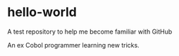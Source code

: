 # hello-world
A test repository to help me become familiar with GitHub

An ex Cobol programmer learning new tricks.
